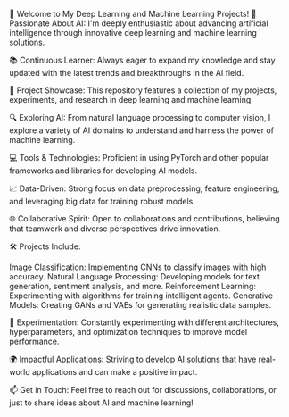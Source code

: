 🚀 Welcome to My Deep Learning and Machine Learning Projects!
🌟 Passionate About AI: I'm deeply enthusiastic about advancing artificial intelligence through innovative deep learning and machine learning solutions.

📚 Continuous Learner: Always eager to expand my knowledge and stay updated with the latest trends and breakthroughs in the AI field.

🤖 Project Showcase: This repository features a collection of my projects, experiments, and research in deep learning and machine learning.

🔍 Exploring AI: From natural language processing to computer vision, I explore a variety of AI domains to understand and harness the power of machine learning.

💻 Tools & Technologies: Proficient in using PyTorch and other popular frameworks and libraries for developing AI models.

📈 Data-Driven: Strong focus on data preprocessing, feature engineering, and leveraging big data for training robust models.

🌐 Collaborative Spirit: Open to collaborations and contributions, believing that teamwork and diverse perspectives drive innovation.

🛠️ Projects Include:

Image Classification: Implementing CNNs to classify images with high accuracy.
Natural Language Processing: Developing models for text generation, sentiment analysis, and more.
Reinforcement Learning: Experimenting with algorithms for training intelligent agents.
Generative Models: Creating GANs and VAEs for generating realistic data samples.

🔧 Experimentation: Constantly experimenting with different architectures, hyperparameters, and optimization techniques to improve model performance.

🌍 Impactful Applications: Striving to develop AI solutions that have real-world applications and can make a positive impact.

📫 Get in Touch: Feel free to reach out for discussions, collaborations, or just to share ideas about AI and machine learning!


